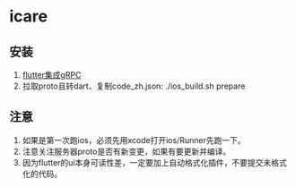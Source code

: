 # icare

## 安装

1. [flutter集成gRPC](https://blog.csdn.net/qq_30903139/article/details/88558414)
2. 拉取proto且转dart、复制code_zh.json:
        ./ios_build.sh prepare

## 注意

1. 如果是第一次跑ios，必须先用xcode打开ios/Runner先跑一下。
2. 注意关注服务器proto是否有新变更，如果有要更新并编译。
3. 因为flutter的ui本身可读性差，一定要加上自动格式化插件，不要提交未格式化的代码。
